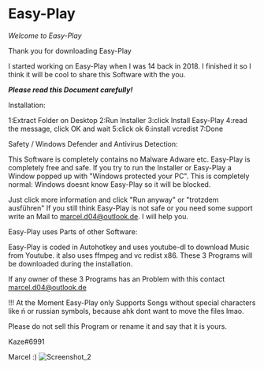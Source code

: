 # Easy-Play

*Welcome to Easy-Play*

Thank you for downloading Easy-Play

I started working on Easy-Play when I was 14 back in 2018. I finished it so I think it will be cool
to share this Software with the you.

*****Please read this Document carefully!*****

Installation:

1:Extract Folder on Desktop
2:Run Installer
3:click Install Easy-Play
4:read the message, click OK and wait
5:click ok
6:install vcredist
7:Done


Safety / Windows Defender and Antivirus Detection:

This Software is completely contains no Malware Adware etc. Easy-Play is completely free and safe.
If you try to run the Installer or Easy-Play a Window popped up with "Windows protected your PC".
This is completely normal: Windows doesnt know Easy-Play so it will be blocked.

Just click more information and click "Run anyway" or "trotzdem ausführen"
If you still think Easy-Play is not safe or you need some support write an Mail to marcel.d04@outlook.de.
I will help you.




Easy-Play uses Parts of other Software:

Easy-Play is coded in Autohotkey and uses youtube-dl to download Music from Youtube.
it also uses ffmpeg and vc redist x86.
These 3 Programs will be downloaded during the installation.

If any owner of these 3 Programs has an Problem with this contact marcel.d04@outlook.de

!!!
At the Moment Easy-Play only Supports Songs without special characters like ń or russian symbols, because ahk dont want to move the files lmao.



Please do not sell this Program or rename it and say that it is yours.

Kaze#6991

Marcel :)
![Screenshot_2](https://user-images.githubusercontent.com/83350146/122286418-1f727600-cef0-11eb-8c5f-0088263cb312.png)



